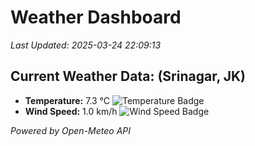 
# Weather Dashboard

_Last Updated: 2025-03-24 22:09:13_

## Current Weather Data: (Srinagar, JK)
- **Temperature:** 7.3 °C ![Temperature Badge](https://img.shields.io/badge/Temperature-Low%20Temp-blue)
- **Wind Speed:** 1.0 km/h ![Wind Speed Badge](https://img.shields.io/badge/Wind%20Speed-Light%20Wind-blue)

*Powered by Open-Meteo API*
